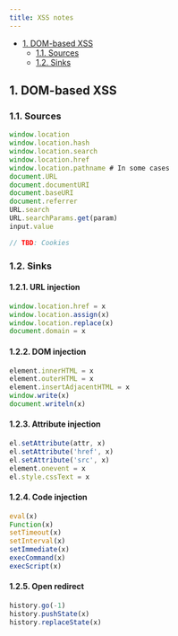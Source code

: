 ```yaml
---
title: XSS notes
---
```


- [1. DOM-based XSS](#1-dom-based-xss)
  - [1.1. Sources](#11-sources)
  - [1.2. Sinks](#12-sinks)

## 1. DOM-based XSS

### 1.1. Sources

```javascript
window.location
window.location.hash
window.location.search
window.location.href
window.location.pathname # In some cases
document.URL
document.documentURI
document.baseURI
document.referrer
URL.search
URL.searchParams.get(param)
input.value

// TBD: Cookies
```

### 1.2. Sinks

#### 1.2.1. URL injection

```javascript
window.location.href = x
window.location.assign(x)
window.location.replace(x)
document.domain = x
```

#### 1.2.2. DOM injection

```javascript
element.innerHTML = x
element.outerHTML = x
element.insertAdjacentHTML = x
window.write(x)
document.writeln(x)
```

#### 1.2.3. Attribute injection

```javascript
el.setAttribute(attr, x)
el.setAttribute('href', x)
el.setAttribute('src', x)
element.onevent = x
el.style.cssText = x
```

#### 1.2.4. Code injection

```javascript
eval(x)
Function(x)
setTimeout(x)
setInterval(x)
setImmediate(x)
execCommand(x)
execScript(x)
```

#### 1.2.5. Open redirect

```javascript
history.go(-1)
history.pushState(x)
history.replaceState(x)
```

